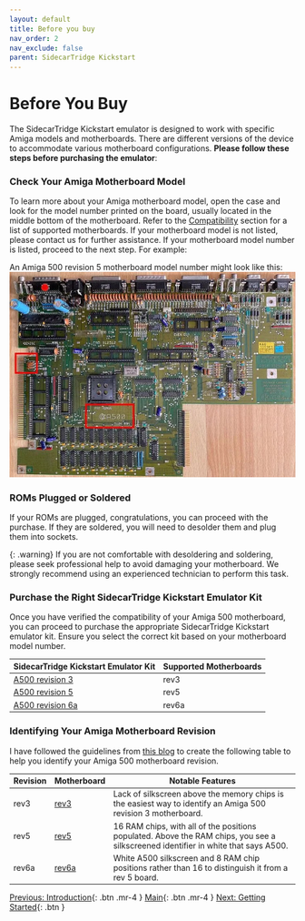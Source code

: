 ```yaml
---
layout: default
title: Before you buy
nav_order: 2
nav_exclude: false
parent: SidecarTridge Kickstart
---
```


# Before You Buy

The SidecarTridge Kickstart emulator is designed to work with specific Amiga models and motherboards. There are different versions of the device to accommodate various motherboard configurations. **Please follow these steps before purchasing the emulator**:

### Check Your Amiga Motherboard Model

To learn more about your Amiga motherboard model, open the case and look for the model number printed on the board, usually located in the middle bottom of the motherboard. Refer to the [Compatibility](/sidecartridge-kickstart/compatibility/) section for a list of supported motherboards. If your motherboard model is not listed, please contact us for further assistance. If your motherboard model number is listed, proceed to the next step.
For example:

An Amiga 500 revision 5 motherboard model number might look like this:
![Amiga 500 revision 5 Motherboard Model](/sidecartridge-kickstart/assets/images/amiga500-5.jpeg)


### ROMs Plugged or Soldered

If your ROMs are plugged, congratulations, you can proceed with the purchase. If they are soldered, you will need to desolder them and plug them into sockets. 

{: .warning}
If you are not comfortable with desoldering and soldering, please seek professional help to avoid damaging your motherboard. We strongly recommend using an experienced technician to perform this task.

### Purchase the Right SidecarTridge Kickstart Emulator Kit

Once you have verified the compatibility of your Amiga 500 motherboard, you can proceed to purchase the appropriate SidecarTridge Kickstart emulator kit. Ensure you select the correct kit based on your motherboard model number.

| SidecarTridge Kickstart Emulator Kit | Supported Motherboards    |
|--------------------------------|----------------------------------|
| [A500 revision 3](https://store.sidecartridge.com)           | rev3 |
| [A500 revision 5](https://store.sidecartridge.com)           | rev5 |
| [A500 revision 6a](https://store.sidecartridge.com)           | rev6a |

### Identifying Your Amiga Motherboard Revision

I have followed the guidelines from [this blog](https://dfarq.homeip.net/amiga-500-motherboard-revisions) to create the following table to help you identify your Amiga 500 motherboard revision.

| Revision  | Motherboard  | Notable Features |
|----------|------------------|------------------|
| rev3 | [rev3](/sidecartridge-kickstart/assets/images/amiga500-3.jpeg) | Lack of silkscreen above the memory chips is the easiest way to identify an Amiga 500 revision 3 motherboard. |
| rev5 | [rev5](/sidecartridge-kickstart/assets/images/amiga500-5.jpeg) | 16 RAM chips, with all of the positions populated. Above the RAM chips, you see a silkscreened identifier in white that says A500.  |
| rev6a | [rev6a](/sidecartridge-kickstart/assets/images/amiga500-6a.jpeg) | White A500 silkscreen and 8 RAM chip positions rather than 16 to distinguish it from a rev 5 board. |


[Previous: Introduction](/sidecartridge-kickstart/introduction/){: .btn .mr-4 }
[Main](/sidecartridge-kickstart/){: .btn .mr-4 }
[Next: Getting Started](/sidecartridge-kickstart/getting-started/){: .btn }
